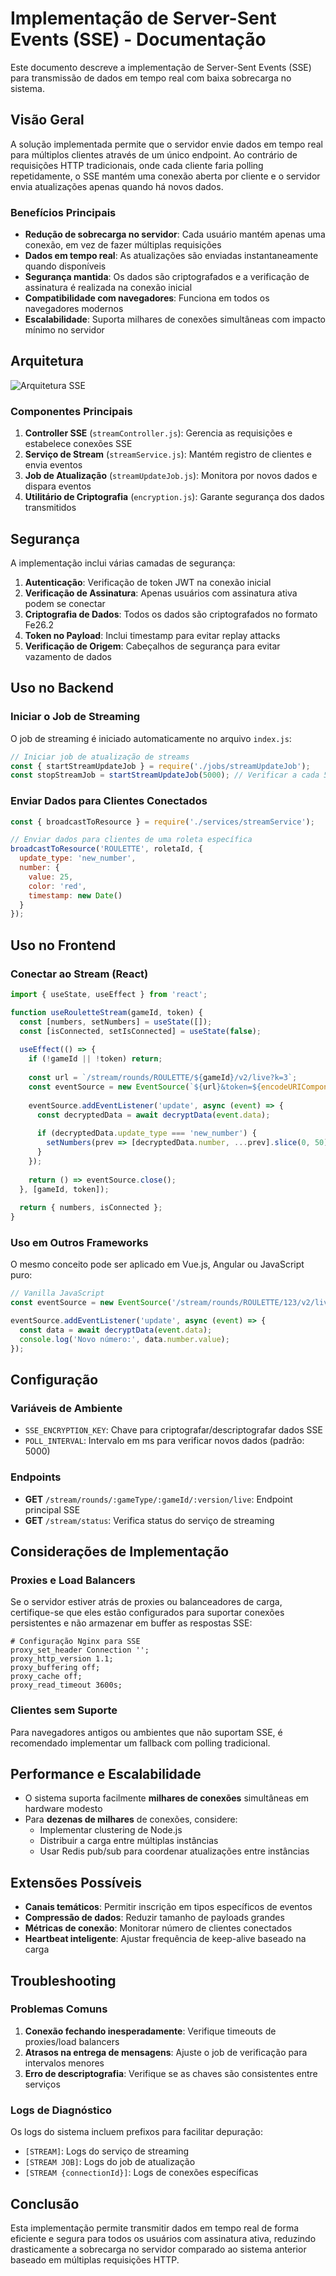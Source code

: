 # Implementação de Server-Sent Events (SSE) - Documentação

Este documento descreve a implementação de Server-Sent Events (SSE) para transmissão de dados em tempo real com baixa sobrecarga no sistema.

## Visão Geral

A solução implementada permite que o servidor envie dados em tempo real para múltiplos clientes através de um único endpoint. Ao contrário de requisições HTTP tradicionais, onde cada cliente faria polling repetidamente, o SSE mantém uma conexão aberta por cliente e o servidor envia atualizações apenas quando há novos dados.

### Benefícios Principais

- **Redução de sobrecarga no servidor**: Cada usuário mantém apenas uma conexão, em vez de fazer múltiplas requisições
- **Dados em tempo real**: As atualizações são enviadas instantaneamente quando disponíveis
- **Segurança mantida**: Os dados são criptografados e a verificação de assinatura é realizada na conexão inicial
- **Compatibilidade com navegadores**: Funciona em todos os navegadores modernos
- **Escalabilidade**: Suporta milhares de conexões simultâneas com impacto mínimo no servidor

## Arquitetura

![Arquitetura SSE](https://i.imgur.com/sD67Uyk.png)

### Componentes Principais

1. **Controller SSE** (`streamController.js`): Gerencia as requisições e estabelece conexões SSE
2. **Serviço de Stream** (`streamService.js`): Mantém registro de clientes e envia eventos
3. **Job de Atualização** (`streamUpdateJob.js`): Monitora por novos dados e dispara eventos
4. **Utilitário de Criptografia** (`encryption.js`): Garante segurança dos dados transmitidos

## Segurança

A implementação inclui várias camadas de segurança:

1. **Autenticação**: Verificação de token JWT na conexão inicial
2. **Verificação de Assinatura**: Apenas usuários com assinatura ativa podem se conectar
3. **Criptografia de Dados**: Todos os dados são criptografados no formato Fe26.2
4. **Token no Payload**: Inclui timestamp para evitar replay attacks
5. **Verificação de Origem**: Cabeçalhos de segurança para evitar vazamento de dados

## Uso no Backend

### Iniciar o Job de Streaming

O job de streaming é iniciado automaticamente no arquivo `index.js`:

```javascript
// Iniciar job de atualização de streams
const { startStreamUpdateJob } = require('./jobs/streamUpdateJob');
const stopStreamJob = startStreamUpdateJob(5000); // Verificar a cada 5 segundos
```

### Enviar Dados para Clientes Conectados

```javascript
const { broadcastToResource } = require('./services/streamService');

// Enviar dados para clientes de uma roleta específica
broadcastToResource('ROULETTE', roletaId, {
  update_type: 'new_number',
  number: {
    value: 25,
    color: 'red',
    timestamp: new Date()
  }
});
```

## Uso no Frontend

### Conectar ao Stream (React)

```jsx
import { useState, useEffect } from 'react';

function useRouletteStream(gameId, token) {
  const [numbers, setNumbers] = useState([]);
  const [isConnected, setIsConnected] = useState(false);
  
  useEffect(() => {
    if (!gameId || !token) return;
    
    const url = `/stream/rounds/ROULETTE/${gameId}/v2/live?k=3`;
    const eventSource = new EventSource(`${url}&token=${encodeURIComponent(token)}`);
    
    eventSource.addEventListener('update', async (event) => {
      const decryptedData = await decryptData(event.data);
      
      if (decryptedData.update_type === 'new_number') {
        setNumbers(prev => [decryptedData.number, ...prev].slice(0, 50));
      }
    });
    
    return () => eventSource.close();
  }, [gameId, token]);
  
  return { numbers, isConnected };
}
```

### Uso em Outros Frameworks

O mesmo conceito pode ser aplicado em Vue.js, Angular ou JavaScript puro:

```javascript
// Vanilla JavaScript
const eventSource = new EventSource('/stream/rounds/ROULETTE/123/v2/live?token=...');

eventSource.addEventListener('update', async (event) => {
  const data = await decryptData(event.data);
  console.log('Novo número:', data.number.value);
});
```

## Configuração

### Variáveis de Ambiente

- `SSE_ENCRYPTION_KEY`: Chave para criptografar/descriptografar dados SSE
- `POLL_INTERVAL`: Intervalo em ms para verificar novos dados (padrão: 5000)

### Endpoints

- **GET** `/stream/rounds/:gameType/:gameId/:version/live`: Endpoint principal SSE
- **GET** `/stream/status`: Verifica status do serviço de streaming

## Considerações de Implementação

### Proxies e Load Balancers

Se o servidor estiver atrás de proxies ou balanceadores de carga, certifique-se que eles estão configurados para suportar conexões persistentes e não armazenar em buffer as respostas SSE:

```
# Configuração Nginx para SSE
proxy_set_header Connection '';
proxy_http_version 1.1;
proxy_buffering off;
proxy_cache off;
proxy_read_timeout 3600s;
```

### Clientes sem Suporte

Para navegadores antigos ou ambientes que não suportam SSE, é recomendado implementar um fallback com polling tradicional.

## Performance e Escalabilidade

- O sistema suporta facilmente **milhares de conexões** simultâneas em hardware modesto
- Para **dezenas de milhares** de conexões, considere:
  - Implementar clustering de Node.js
  - Distribuir a carga entre múltiplas instâncias
  - Usar Redis pub/sub para coordenar atualizações entre instâncias

## Extensões Possíveis

- **Canais temáticos**: Permitir inscrição em tipos específicos de eventos
- **Compressão de dados**: Reduzir tamanho de payloads grandes
- **Métricas de conexão**: Monitorar número de clientes conectados
- **Heartbeat inteligente**: Ajustar frequência de keep-alive baseado na carga

## Troubleshooting

### Problemas Comuns

1. **Conexão fechando inesperadamente**: Verifique timeouts de proxies/load balancers
2. **Atrasos na entrega de mensagens**: Ajuste o job de verificação para intervalos menores
3. **Erro de descriptografia**: Verifique se as chaves são consistentes entre serviços

### Logs de Diagnóstico

Os logs do sistema incluem prefixos para facilitar depuração:
- `[STREAM]`: Logs do serviço de streaming
- `[STREAM JOB]`: Logs do job de atualização
- `[STREAM {connectionId}]`: Logs de conexões específicas

## Conclusão

Esta implementação permite transmitir dados em tempo real de forma eficiente e segura para todos os usuários com assinatura ativa, reduzindo drasticamente a sobrecarga no servidor comparado ao sistema anterior baseado em múltiplas requisições HTTP. 